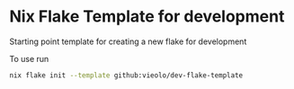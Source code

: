 # Nix Flake Template for development
Starting point template for creating a new flake for development

To use run
```bash
nix flake init --template github:vieolo/dev-flake-template
```